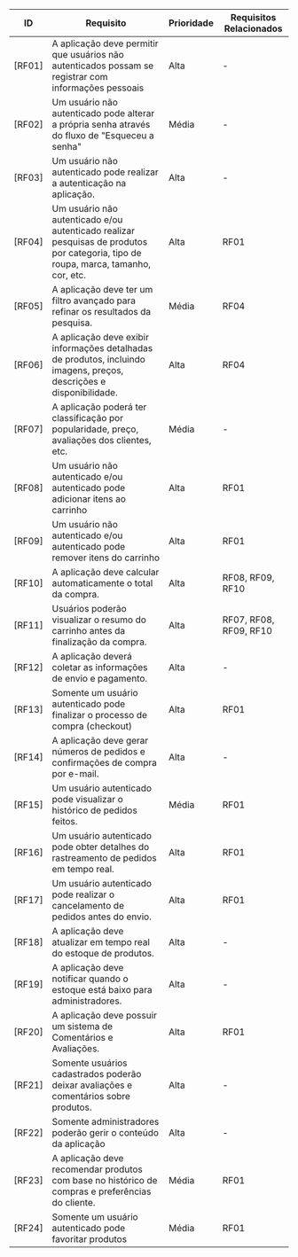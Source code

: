 | ID  | Requisito | Prioridade | Requisitos Relacionados
| ------------- | ------------- |------------- |------------- |
| [RF01] | A aplicação deve permitir que usuários não autenticados possam se registrar com informações pessoais | Alta | - |
| [RF02] | Um usuário não autenticado pode alterar a própria senha através do fluxo de "Esqueceu a senha" | Média | - |
| [RF03] | Um usuário não autenticado pode realizar a autenticação na aplicação. | Alta | - |
| [RF04] | Um usuário não autenticado e/ou autenticado realizar pesquisas de produtos por categoria, tipo de roupa, marca, tamanho, cor, etc. | Alta | RF01 |
| [RF05] | A aplicação deve ter um filtro avançado para refinar os resultados da pesquisa. | Média | RF04 |
| [RF06] | A aplicação deve exibir informações detalhadas de produtos, incluindo imagens, preços, descrições e disponibilidade. | Alta | RF04 |
| [RF07] | A aplicação poderá ter classificação por popularidade, preço, avaliações dos clientes, etc. | Média | - |
| [RF08] | Um usuário não autenticado e/ou autenticado pode adicionar itens ao carrinho | Alta | RF01 |
| [RF09] | Um usuário não autenticado e/ou autenticado pode remover itens do carrinho | Alta | RF01 |
| [RF10] | A aplicação deve calcular automaticamente o total da compra. | Alta | RF08, RF09, RF10 |
| [RF11] | Usuários poderão visualizar o resumo do carrinho antes da finalização da compra. | Alta | RF07, RF08, RF09, RF10 |
| [RF12] | A aplicação deverá coletar as informações de envio e pagamento. | Alta | - |
| [RF13] | Somente um usuário autenticado pode finalizar o processo de compra (checkout) | Alta | RF01 |
| [RF14] | A aplicação deve gerar números de pedidos e confirmações de compra por e-mail. | Alta | - |
| [RF15] | Um usuário autenticado pode visualizar o histórico de pedidos feitos. | Média | RF01 |
| [RF16] | Um usuário autenticado pode obter detalhes do rastreamento de pedidos em tempo real. | Alta | RF01 |
| [RF17] | Um usuário autenticado pode realizar o cancelamento de pedidos antes do envio. | Alta | RF01 |
| [RF18] | A aplicação deve atualizar em tempo real do estoque de produtos. | Alta | - |
| [RF19] | A aplicação deve notificar quando o estoque está baixo para administradores. | Alta | - |
| [RF20] | A aplicação deve possuir um sistema de Comentários e Avaliações. | Alta | RF01 |
| [RF21] | Somente usuários cadastrados poderão deixar avaliações e comentários sobre produtos. | Alta | - |
| [RF22] | Somente administradores poderão gerir o conteúdo da aplicação | Alta | - |
| [RF23] | A aplicação deve recomendar produtos com base no histórico de compras e preferências do cliente. | Média | RF01 |
| [RF24] | Somente um usuário autenticado pode favoritar produtos | Média | RF01 |
